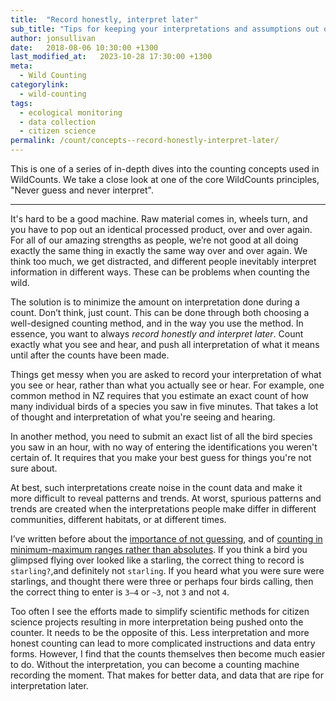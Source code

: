 ```yaml
---
title:  "Record honestly, interpret later"
sub_title: "Tips for keeping your interpretations and assumptions out of your wild counts. "
author: jonsullivan
date:   2018-08-06 10:30:00 +1300
last_modified_at:   2023-10-28 17:30:00 +1300
meta: 
  - Wild Counting
categorylink:
  - wild-counting
tags:
  - ecological monitoring
  - data collection
  - citizen science
permalink: /count/concepts--record-honestly-interpret-later/
---
```


<div class="well">
This is one of a series of in-depth dives into the counting concepts used in WildCounts. We take a close look at one of the core WildCounts principles, "Never guess and never interpret".
</div>

---

It's hard to be a good machine. Raw material comes in, wheels turn, and you have to pop out an identical processed product, over and over again. For all of our amazing strengths as people, we’re not good at all doing exactly the same thing in exactly the same way over and over again. We think too much, we get distracted, and different people inevitably interpret information in different ways. These can be problems when counting the wild.

The solution is to minimize the amount on interpretation done during a count. Don’t think, just count. This can be done through both choosing a well-designed counting method, and in the way you use the method. In essence, you want to always *record honestly and interpret later*. Count exactly what you see and hear, and push all interpretation of what it means until after the counts have been made. 

Things get messy when you are asked to record your interpretation of what you see or hear, rather than what you actually see or hear. For example, one common method in NZ requires that you estimate an exact count of how many individual birds of a species you saw in five minutes. That takes a lot of thought and interpretation of what you're seeing and hearing. 

In another method, you need to submit an exact list of all the bird species you saw in an hour, with no way of entering the identifications you weren't certain of. It requires that you make your best guess for things you're not sure about. 

At best, such interpretations create noise in the count data and make it more difficult to reveal patterns and trends. At worst, spurious patterns and trends are created when the interpretations people make differ in different communities, different habitats, or at different times.

I’ve written before about the [importance of not guessing](../concepts--your-friend-the-question-mark), and of [counting in minimum-maximum ranges rather than absolutes](../concepts--Why-40-to-60-is-better-than-50). If you think a bird you glimpsed flying over looked like a starling, the correct thing to record is `starling?`,and definitely not `starling`. If you heard what you were sure were starlings, and thought there were three or perhaps four birds calling, then the correct thing to enter is `3–4` or `~3`, not `3` and not `4`.

Too often I see the efforts made to simplify scientific methods for citizen science projects resulting in more interpretation being pushed onto the counter. It needs to be the opposite of this. Less interpretation and more honest counting can lead to more complicated instructions and data entry forms. However, I find that the counts themselves then become much easier to do. Without the  interpretation, you can become a counting machine recording the moment. That makes for better data, and data that are ripe for interpretation later.

